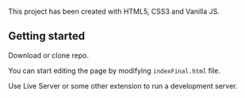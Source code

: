 This project has been created with HTML5, CSS3 and Vanilla JS.

## Getting started

Download or clone repo.

You can start editing the page by modifying `indexFinal.html` file.

Use Live Server or some other extension to run a development server.
